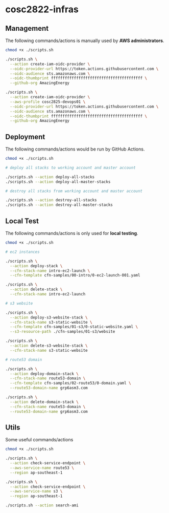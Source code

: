 # cosc2822-infras

## Management

The following commands/actions is manually used by **AWS administrators**.

```bash
chmod +x ./scripts.sh

./scripts.sh \
  --action create-iam-oidc-provider \
  --oidc-provider-url https://token.actions.githubusercontent.com \
  --oidc-audience sts.amazonaws.com \
  --oidc-thumbprint ffffffffffffffffffffffffffffffffffffffff \
  --github-org AmazingEnergy

./scripts.sh \
  --action create-iam-oidc-provider \
  --aws-profile cosc2825-devops01 \
  --oidc-provider-url https://token.actions.githubusercontent.com \
  --oidc-audience sts.amazonaws.com \
  --oidc-thumbprint ffffffffffffffffffffffffffffffffffffffff \
  --github-org AmazingEnergy

```

## Deployment

The following commands/actions would be run by GitHub Actions.

```bash
chmod +x ./scripts.sh

# deploy all stacks to working account and master account

./scripts.sh --action deploy-all-stacks
./scripts.sh --action deploy-all-master-stacks

# destroy all stacks from working account and master account

./scripts.sh --action destroy-all-stacks
./scripts.sh --action destroy-all-master-stacks
```

## Local Test

The following commands/actions is only used for **local testing**.

```bash
chmod +x ./scripts.sh

# ec2 instances

./scripts.sh \
  --action deploy-stack \
  --cfn-stack-name intro-ec2-launch \
  --cfn-template cfn-samples/00-intro/0-ec2-launch-001.yaml

./scripts.sh \
  --action delete-stack \
  --cfn-stack-name intro-ec2-launch

# s3 website

./scripts.sh \
  --action deploy-s3-website-stack \
  --cfn-stack-name s3-static-website \
  --cfn-template cfn-samples/01-s3/0-static-website.yaml \
  --s3-resource-path ./cfn-samples/01-s3/website

./scripts.sh \
  --action delete-s3-website-stack \
  --cfn-stack-name s3-static-website

# route53 domain

./scripts.sh \
  --action deploy-domain-stack \
  --cfn-stack-name route53-domain \
  --cfn-template cfn-samples/02-route53/0-domain.yaml \
  --route53-domain-name grp6asm3.com

./scripts.sh \
  --action delete-domain-stack \
  --cfn-stack-name route53-domain \
  --route53-domain-name grp6asm3.com

```

## Utils

Some useful commands/actions

```bash
chmod +x ./scripts.sh

./scripts.sh \
  --action check-service-endpoint \
  --aws-service-name route53 \
  --region ap-southeast-1

./scripts.sh \
  --action check-service-endpoint \
  --aws-service-name s3 \
  --region ap-southeast-1

./scripts.sh --action search-ami

```
